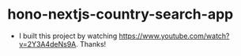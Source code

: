 # hono-nextjs-country-search-app

- I built this project by watching https://www.youtube.com/watch?v=2Y3A4deNs9A. Thanks!
